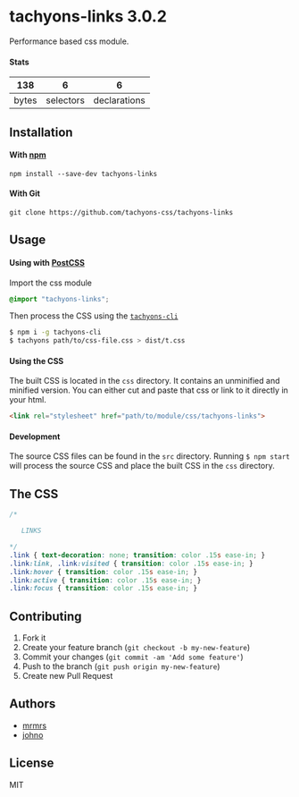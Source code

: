 # tachyons-links 3.0.2

Performance based css module.

#### Stats

138 | 6 | 6
---|---|---
bytes | selectors | declarations

## Installation

#### With [npm](https://npmjs.com)

```
npm install --save-dev tachyons-links
```

#### With Git

```
git clone https://github.com/tachyons-css/tachyons-links
```

## Usage

#### Using with [PostCSS](https://github.com/postcss/postcss)

Import the css module

```css
@import "tachyons-links";
```

Then process the CSS using the [`tachyons-cli`](https://github.com/tachyons-css/tachyons-cli)

```sh
$ npm i -g tachyons-cli
$ tachyons path/to/css-file.css > dist/t.css
```

#### Using the CSS

The built CSS is located in the `css` directory. It contains an unminified and minified version.
You can either cut and paste that css or link to it directly in your html.

```html
<link rel="stylesheet" href="path/to/module/css/tachyons-links">
```

#### Development

The source CSS files can be found in the `src` directory.
Running `$ npm start` will process the source CSS and place the built CSS in the `css` directory.

## The CSS

```css
/*

   LINKS

*/
.link { text-decoration: none; transition: color .15s ease-in; }
.link:link, .link:visited { transition: color .15s ease-in; }
.link:hover { transition: color .15s ease-in; }
.link:active { transition: color .15s ease-in; }
.link:focus { transition: color .15s ease-in; }
```

## Contributing

1. Fork it
2. Create your feature branch (`git checkout -b my-new-feature`)
3. Commit your changes (`git commit -am 'Add some feature'`)
4. Push to the branch (`git push origin my-new-feature`)
5. Create new Pull Request

## Authors

* [mrmrs](http://mrmrs.io)
* [johno](http://johnotander.com)

## License

MIT

